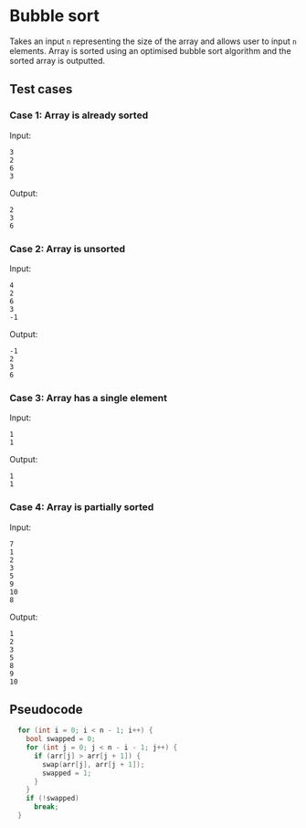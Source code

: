 # Bubble sort

Takes an input `n` representing the size of the array and allows user to input `n` elements. Array is sorted using an optimised bubble sort algorithm and the sorted array is outputted.

## Test cases
### Case 1: Array is already sorted
Input:
```
3
2
6
3
```

Output:
```
2
3
6
```

### Case 2: Array is unsorted
Input:
```
4
2
6
3
-1
```

Output:
```
-1
2
3
6
```

### Case 3: Array has a single element
Input:
```
1
1
```

Output:
```
1
1
```

### Case 4: Array is partially sorted
Input:
```
7
1
2
3
5
9
10
8
```

Output:
```
1
2
3
5
8
9
10
```
## Pseudocode
```cpp
  for (int i = 0; i < n - 1; i++) {
    bool swapped = 0;
    for (int j = 0; j < n - i - 1; j++) {
      if (arr[j] > arr[j + 1]) {
        swap(arr[j], arr[j + 1]);
        swapped = 1;
      }
    }
    if (!swapped)
      break;
  }
```